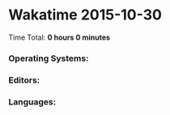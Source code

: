 # Wakatime 2015-10-30

Time Total: **0 hours 0 minutes**

### Operating Systems:

### Editors:

### Languages:

